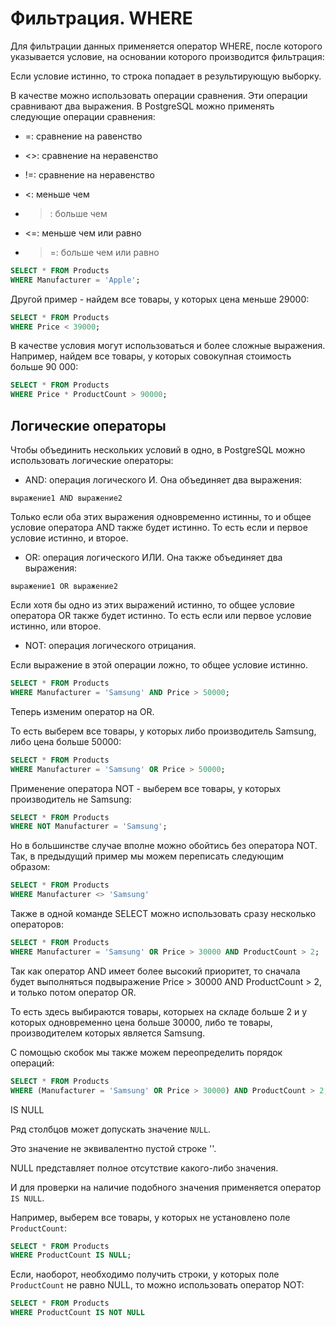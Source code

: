 # Фильтрация. WHERE



Для фильтрации данных применяется оператор WHERE, после которого указывается условие, на основании которого производится фильтрация:


Если условие истинно, то строка попадает в результирующую выборку.

В качестве можно использовать операции сравнения. Эти операции сравнивают два выражения. В PostgreSQL можно применять следующие операции сравнения:

* =: сравнение на равенство

* <>: сравнение на неравенство

* !=: сравнение на неравенство

* <: меньше чем

* >: больше чем

* <=: меньше чем или равно

* >=: больше чем или равно


```sql
SELECT * FROM Products
WHERE Manufacturer = 'Apple';
```

Другой пример - найдем все товары, у которых цена меньше 29000:


```sql
SELECT * FROM Products
WHERE Price < 39000;
```

В качестве условия могут использоваться и более сложные выражения. Например, найдем все товары, у которых совокупная стоимость больше 90 000:

```sql
SELECT * FROM Products
WHERE Price * ProductCount > 90000;
```


## Логические операторы

Чтобы объединить нескольких условий в одно, в PostgreSQL можно использовать логические операторы:

* AND: операция логического И. Она объединяет два выражения:

`выражение1 AND выражение2`

Только если оба этих выражения одновременно истинны, то и общее условие оператора AND также будет истинно. То есть если и первое условие истинно, и второе.

* OR: операция логического ИЛИ. Она также объединяет два выражения:


`выражение1 OR выражение2`

Если хотя бы одно из этих выражений истинно, то общее условие оператора OR также будет истинно. То есть если или первое условие истинно, или второе.

* NOT: операция логического отрицания. 

Если выражение в этой операции ложно, то общее условие истинно.

```sql
SELECT * FROM Products
WHERE Manufacturer = 'Samsung' AND Price > 50000;

```


Теперь изменим оператор на OR. 

То есть выберем все товары, у которых либо производитель Samsung, либо цена больше 50000:


```sql
SELECT * FROM Products
WHERE Manufacturer = 'Samsung' OR Price > 50000;
```

Применение оператора NOT - выберем все товары, у которых производитель не Samsung:

```sql
SELECT * FROM Products
WHERE NOT Manufacturer = 'Samsung';
```

Но в большинстве случае вполне можно обойтись без оператора NOT. Так, в предыдущий пример мы можем переписать следующим образом:


```sql
SELECT * FROM Products
WHERE Manufacturer <> 'Samsung'
```

Также в одной команде SELECT можно использовать сразу несколько операторов:

```sql
SELECT * FROM Products
WHERE Manufacturer = 'Samsung' OR Price > 30000 AND ProductCount > 2;
```

Так как оператор AND имеет более высокий приоритет, то сначала будет выполняться подвыражение Price > 30000 AND ProductCount > 2, и только потом оператор OR. 

То есть здесь выбираются товары, которыех на складе больше 2 и у которых одновременно цена больше 30000, либо те товары, производителем которых является Samsung.

С помощью скобок мы также можем переопределить порядок операций:

```sql
SELECT * FROM Products
WHERE (Manufacturer = 'Samsung' OR Price > 30000) AND ProductCount > 2;
```


IS NULL

Ряд столбцов может допускать значение `NULL`. 

Это значение не эквивалентно пустой строке ''. 

NULL представляет полное отсутствие какого-либо значения. 

И для проверки на наличие подобного значения применяется оператор `IS NULL`.

Например, выберем все товары, у которых не установлено поле `ProductCount`:

```sql
SELECT * FROM Products
WHERE ProductCount IS NULL;
```

Если, наоборот, необходимо получить строки, у которых поле `ProductCount` не равно NULL, то можно использовать оператор NOT:

```sql
SELECT * FROM Products
WHERE ProductCount IS NOT NULL
```